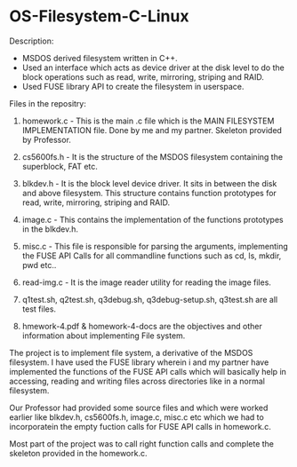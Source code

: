 OS-Filesystem-C-Linux
=====================

Description:

- MSDOS derived filesystem written in C++.
- Used an interface which acts as device driver at the disk level to do the block operations 
  such as read, write, mirroring, striping and RAID.
- Used FUSE library API to create the filesystem in userspace.

Files in the repositry:

1. homework.c - This is the main .c file which is the MAIN FILESYSTEM IMPLEMENTATION file. 
                Done by me and my partner. Skeleton provided by Professor.
2. cs5600fs.h - It is the structure of the MSDOS filesystem containing the superblock, FAT etc.
3. blkdev.h   - It is the block level device driver. It sits in between the disk and above filesystem. This structure contains
		            function prototypes for read, write, mirroring, striping and RAID. 
4. image.c    - This contains the implementation of the functions prototypes in the blkdev.h. 
		  
5. misc.c     - This file is responsible for parsing the arguments, implementing the FUSE API Calls for all 
		            commandline functions such as cd, ls, mkdir, pwd etc..
6. read-img.c - It is the image reader utility for reading the image files.

7. q1test.sh, q2test.sh, q3debug.sh, q3debug-setup.sh, q3test.sh are all test files.
8. hmework-4.pdf & homework-4-docs are the objectives and other information about implementing File system.


The project is to implement file system, a derivative of the MSDOS filesystem. I have used the FUSE library wherein
i and my partner have implemented the functions of the FUSE API calls which will basically help in accessing, reading and writing files 
across directories like in a normal filesystem.

Our Professor had provided some source files and which were worked earlier like blkdev.h, cs5600fs.h, image.c, misc.c etc which we 
had to incorporatein the empty fuction calls for FUSE API calls in homework.c.


Most part of the project was to call right function calls and complete the skeleton provided in the homework.c.
